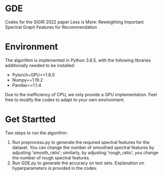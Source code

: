 # GDE
Codes for the SIGIR 2022 paper Less is More: Reweighting Important Spectral Graph Features for Recommendation

# Environment
The algorithm is implemented in Python 3.8.5, with the following libraries additionally needed to be installed:<br/>
* Pytorch+GPU==1.8.0<br/>
* Numpy==1.19.2<br/>
* Pandas==1.1.4<br/>

Due to the inefficiency of CPU, we only provide a GPU implementation. Feel free to modify the codes to adapt to your own environment.

# Get Startted

Two steps to run the algorithm:<br/>
1. Run preprocess.py to generate the required spectral features for the dataset. You can change the number of smoothed spectral features by adjusting 'smooth_ratio'; similarly, by adjusting 'rough_ratio', you change the number of rough spectral features.
2. Run GDE.py to generate the accuracy on test sets. Explanation on hyperparameters is provided in the codes.
